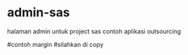 # admin-sas
halaman admin untuk project sas
contoh aplikasi outsourcing

#contoh margin
#silahkan di copy
